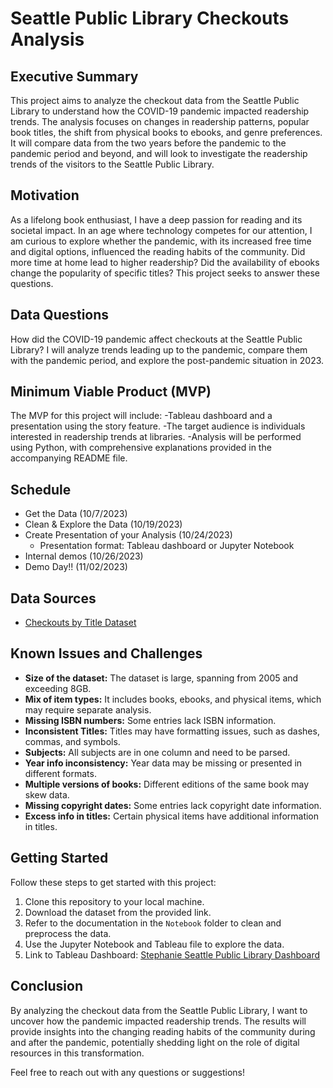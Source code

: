 # Seattle Public Library Checkouts Analysis

## Executive Summary
This project aims to analyze the checkout data from the Seattle Public Library to understand how the COVID-19 pandemic impacted readership trends. The analysis focuses on changes in readership patterns, popular book titles, the shift from physical books to ebooks, and genre preferences. It will compare data from the two years before the pandemic to the pandemic period and beyond, and will look to investigate the readership trends of the visitors to the Seattle Public Library.

## Motivation
As a lifelong book enthusiast, I have a deep passion for reading and its societal impact. In an age where technology competes for our attention, I am curious to explore whether the pandemic, with its increased free time and digital options, influenced the reading habits of the community. Did more time at home lead to higher readership? Did the availability of ebooks change the popularity of specific titles? This project seeks to answer these questions.

## Data Questions
How did the COVID-19 pandemic affect checkouts at the Seattle Public Library? 
I will analyze trends leading up to the pandemic, compare them with the pandemic period, and explore the post-pandemic situation in 2023.

## Minimum Viable Product (MVP)
The MVP for this project will include:
-Tableau dashboard and a presentation using the story feature. 
-The target audience is individuals interested in readership trends at libraries. 
-Analysis will be performed using Python, with comprehensive explanations provided in the accompanying README file.

## Schedule
- Get the Data (10/7/2023)
- Clean & Explore the Data (10/19/2023)
- Create Presentation of your Analysis (10/24/2023)
  - Presentation format: Tableau dashboard or Jupyter Notebook
- Internal demos (10/26/2023)
- Demo Day!! (11/02/2023)

## Data Sources
- [Checkouts by Title Dataset](https://data.seattle.gov/Community/Checkouts-by-Title/tmmm-ytt6/data)

## Known Issues and Challenges
- **Size of the dataset:** The dataset is large, spanning from 2005 and exceeding 8GB.
- **Mix of item types:** It includes books, ebooks, and physical items, which may require separate analysis.
- **Missing ISBN numbers:** Some entries lack ISBN information.
- **Inconsistent Titles:** Titles may have formatting issues, such as dashes, commas, and symbols.
- **Subjects:** All subjects are in one column and need to be parsed.
- **Year info inconsistency:** Year data may be missing or presented in different formats.
- **Multiple versions of books:** Different editions of the same book may skew data.
- **Missing copyright dates:** Some entries lack copyright date information.
- **Excess info in titles:** Certain physical items have additional information in titles.

## Getting Started
Follow these steps to get started with this project:

1. Clone this repository to your local machine.
2. Download the dataset from the provided link.
3. Refer to the documentation in the `Notebook` folder to clean and preprocess the data.
4. Use the Jupyter Notebook and Tableau file to explore the data.
5. Link to Tableau Dashboard:
[Stephanie Seattle Public Library Dashboard](https://public.tableau.com/app/profile/stephanie.rivero/viz/StephanieDA9SeattlePublicLibraryCapstone/Sheet1?publish=yes)

## Conclusion
By analyzing the checkout data from the Seattle Public Library, I want to uncover how the pandemic impacted readership trends. The results will provide insights into the changing reading habits of the community during and after the pandemic, potentially shedding light on the role of digital resources in this transformation.

Feel free to reach out with any questions or suggestions!
